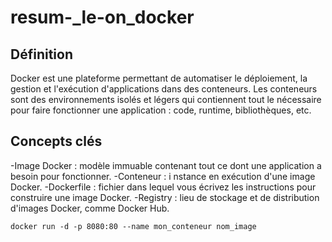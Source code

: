 # resum-_le-on_docker
## Définition
Docker est une plateforme permettant de automatiser le déploiement, la gestion et l'exécution d'applications dans des conteneurs. Les conteneurs sont des environnements isolés et légers qui contiennent tout le nécessaire pour faire fonctionner une application : code, runtime, bibliothèques, etc.
## Concepts clés
-Image Docker : 
modèle immuable contenant tout ce dont une application a besoin pour fonctionner.
-Conteneur : i
nstance en exécution d'une image Docker.
-Dockerfile : 
fichier dans lequel vous écrivez les instructions pour construire une image Docker.
-Registry : 
lieu de stockage et de distribution d'images Docker, comme Docker Hub.

~~~
docker run -d -p 8080:80 --name mon_conteneur nom_image
~~~

